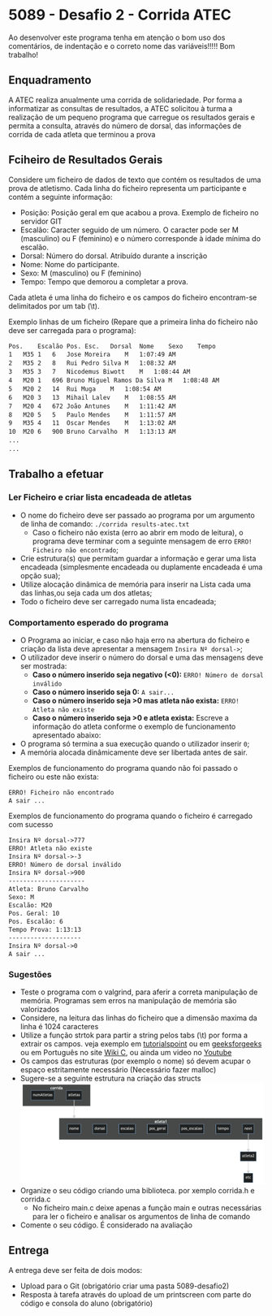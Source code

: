 # 5089 - Desafio 2 - Corrida ATEC
Ao desenvolver este programa tenha em atenção o bom uso dos comentários, de indentação e o correto nome 
das variáveis!!!!! Bom trabalho!

## Enquadramento
A ATEC realiza anualmente uma corrida de solidariedade. Por forma a informatizar as consultas de resultados, a ATEC solicitou à turma a realização de um pequeno programa que carregue os resultados gerais e permita a consulta, através do número de dorsal, das informações de corrida de cada atleta que terminou a prova

## Fciheiro de Resultados Gerais
Considere um ficheiro de dados de texto que contém os resultados de uma prova de atletismo. Cada linha do ficheiro 
representa um participante e contém a seguinte informação:
- Posição: Posição geral em que acabou a prova. Exemplo de ficheiro no servidor GIT
- Escalão: Caracter seguido de um número. O caracter pode ser M (masculino) ou F (feminino) e o número 
corresponde à idade mínima do escalão.
- Dorsal: Número do dorsal. Atribuído durante a inscrição
- Nome: Nome do participante.
- Sexo: M (masculino) ou F (feminino)
- Tempo: Tempo que demorou a completar a prova.

Cada atleta é uma linha do ficheiro e os campos do ficheiro encontram-se delimitados por um tab (\t).

Exemplo linhas de um ficheiro (Repare que a primeira linha do ficheiro não deve ser carregada para o programa):
```txt
Pos.	Escalão	Pos. Esc.	Dorsal	Nome	Sexo	Tempo
1	M35	1	6	Jose Moreira	M	1:07:49 AM
2	M35	2	8	Rui Pedro Silva	M	1:08:32 AM
3	M35	3	7	Nicodemus Biwott	M	1:08:44 AM
4	M20	1	696	Bruno Miguel Ramos Da Silva	M	1:08:48 AM
5	M20	2	14	Rui Muga	M	1:08:54 AM
6	M20	3	13	Mihail Lalev	M	1:08:55 AM
7	M20	4	672	João Antunes	M	1:11:42 AM
8	M20	5	5	Paulo Mendes	M	1:11:57 AM
9	M35	4	11	Oscar Mendes	M	1:13:02 AM
10	M20	6	900	Bruno Carvalho	M	1:13:13 AM
...
...
```

## Trabalho a efetuar
### Ler Ficheiro e criar lista encadeada de atletas
- O nome do ficheiro deve ser passado ao programa por um argumento de linha de comando: `./corrida results-atec.txt`
  - Caso o ficheiro não exista (erro ao abrir em modo de leitura), o programa deve terminar com a seguinte mensagem de erro `ERRO! Ficheiro não encontrado`;
- Crie estrutura(s) que permitam guardar a informação e gerar uma lista encadeada (simplesmente encadeada ou duplamente encadeada é uma opção sua);
- Utilize alocação dinâmica de memória para inserir na Lista cada uma das linhas,ou seja cada um dos atletas;
- Todo o ficheiro deve ser carregado numa lista encadeada;

### Comportamento esperado do programa
- O Programa ao iniciar, e caso não haja erro na abertura do ficheiro e criação da lista deve apresentar a mensagem `Insira Nº dorsal->`;
- O utilizador deve inserir o número do dorsal e uma das mensagens deve ser mostrada:
  - **Caso o número inserido seja negativo (<0):** `ERRO! Número de dorsal inválido`
  - **Caso o número inserido seja 0:** `A sair...`
  - **Caso o número inserido seja >0 mas atleta não exista:** `ERRO! Atleta não existe`
  - **Caso o número inserido seja >0 e atleta exista:** Escreve a informação do atleta conforme o exemplo de funcionamento apresentado abaixo:
- O programa só termina a sua execução quando o utilizador inserir `0`;
- A memória alocada dinâmicamente deve ser libertada antes de sair. 

Exemplos de funcionamento do programa quando não foi passado o ficheiro ou este não exista:
```console
ERRO! Ficheiro não encontrado
A sair ...
```
Exemplos de funcionamento do programa quando o ficheiro é carregado com sucesso
```console
Insira Nº dorsal->777
ERRO! Atleta não existe
Insira Nº dorsal->-3
ERRO! Número de dorsal inválido
Insira Nº dorsal->900
---------------------
Atleta: Bruno Carvalho
Sexo: M
Escalão: M20
Pos. Geral: 10
Pos. Escalão: 6
Tempo Prova: 1:13:13
--------------------
Insira Nº dorsal->0
A sair ...

```
### Sugestões
- Teste o programa com o valgrind, para aferir a correta manipulação de memória. Programas sem erros na manipulação de memória são valorizados
- Considere, na leitura das linhas do ficheiro que a dimensão maxima da linha é 1024 caracteres
- Utilize a função strtok para partir a string pelos tabs (\t) por forma a extrair os campos. veja exemplo em [tutorialspoint](https://www.tutorialspoint.com/c_standard_library/c_function_strtok.htm) ou em [geeksforgeeks](https://www.geeksforgeeks.org/strtok-strtok_r-functions-c-examples/) ou em Português no site [Wiki C](http://www.br-c.org/doku.php?id=strtok), ou ainda um video no [Youtube](https://www.youtube.com/watch?v=AvhzhMeKDOU)
- Os campos das estruturas (por exemplo o nome) só devem acupar o espaço estritamente necessário (Necessário fazer malloc)
- Sugere-se a seguinte estrutura na criação das structs
 ![Diagrama](mermaid-diagram-corridaATEC.png)
- Organize o seu código criando uma biblioteca. por xemplo corrida.h e corrida.c
  - No ficheiro main.c deixe apenas a função main e outras necessárias para ler o ficheiro e analisar os argumentos de linha de comando
- Comente o seu código. É considerado na avaliação

## Entrega
A entrega deve ser feita de dois modos:
- Upload para o Git (obrigatório criar uma pasta 5089-desafio2)
- Resposta à tarefa através do upload de um printscreen com parte do código e consola do aluno (obrigatório)
